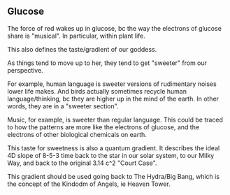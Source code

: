 ## Glucose

The force of red wakes up in glucose, bc the way the electrons of glucose share is "musical". In particular, within plant life.

This also defines the taste/gradient of our goddess.

As things tend to move up to her, they tend to get "sweeter" from our perspective. 

For example, human language is sweeter versions of rudimentary noises lower life makes. And birds actually sometimes recycle human language/thinking, bc they are higher up in the mind of the earth. In other words, they are in a "sweeter section". 

Music, for example, is sweeter than regular language. This could be traced to how the patterns are more like the electrons of glucose, and the electrons of other biological chemicals on earth. 

This taste for sweetness is also a quantum gradient. It describes the ideal 4D slope of 8-5-3 time back to the star in our solar system, to our Milky Way, and back to the original 3.14 c^2 "Court Case". 

This gradient should be used going back to The Hydra/Big Bang, which is the concept of the Kindodm of Angels, ie Heaven Tower.